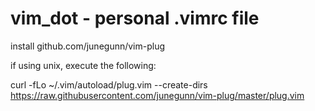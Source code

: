 # vim_dot - personal .vimrc file

install github.com/junegunn/vim-plug

if using unix, execute the following:

curl -fLo ~/.vim/autoload/plug.vim --create-dirs \
    https://raw.githubusercontent.com/junegunn/vim-plug/master/plug.vim
